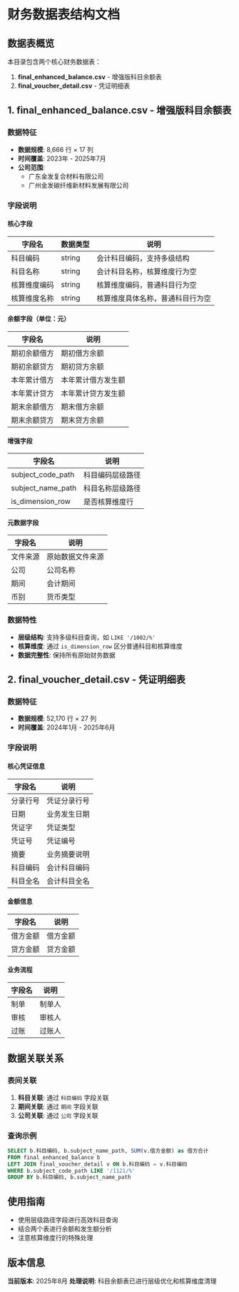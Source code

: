 # 财务数据表结构文档

## 数据表概览

本目录包含两个核心财务数据表：

1. **final_enhanced_balance.csv** - 增强版科目余额表
2. **final_voucher_detail.csv** - 凭证明细表

## 1. final_enhanced_balance.csv - 增强版科目余额表

### 数据特征
- **数据规模**: 8,666 行 × 17 列
- **时间覆盖**: 2023年 - 2025年7月
- **公司范围**: 
  - 广东金发复合材料有限公司
  - 广州金发碳纤维新材料发展有限公司

### 字段说明

#### 核心字段
| 字段名 | 数据类型 | 说明 |
|--------|----------|------|
| 科目编码 | string | 会计科目编码，支持多级结构 |
| 科目名称 | string | 会计科目名称，核算维度行为空 |
| 核算维度编码 | string | 核算维度编码，普通科目行为空 |
| 核算维度名称 | string | 核算维度具体名称，普通科目行为空 |

#### 余额字段（单位：元）
| 字段名 | 说明 |
|--------|------|
| 期初余额借方 | 期初借方余额 |
| 期初余额贷方 | 期初贷方余额 |
| 本年累计借方 | 本年累计借方发生额 |
| 本年累计贷方 | 本年累计贷方发生额 |
| 期末余额借方 | 期末借方余额 |
| 期末余额贷方 | 期末贷方余额 |

#### 增强字段
| 字段名 | 说明 |
|--------|------|
| subject_code_path | 科目编码层级路径 |
| subject_name_path | 科目名称层级路径 |
| is_dimension_row | 是否核算维度行 |

#### 元数据字段
| 字段名 | 说明 |
|--------|------|
| 文件来源 | 原始数据文件来源 |
| 公司 | 公司名称 |
| 期间 | 会计期间 |
| 币别 | 货币类型 |

### 数据特性
- **层级结构**: 支持多级科目查询，如 `LIKE '/1002/%'`
- **核算维度**: 通过 `is_dimension_row` 区分普通科目和核算维度
- **数据完整性**: 保持所有原始财务数据

## 2. final_voucher_detail.csv - 凭证明细表

### 数据特征
- **数据规模**: 52,170 行 × 27 列
- **时间覆盖**: 2024年1月 - 2025年6月

### 字段说明

#### 核心凭证信息
| 字段名 | 说明 |
|--------|------|
| 分录行号 | 凭证分录行号 |
| 日期 | 业务发生日期 |
| 凭证字 | 凭证类型 |
| 凭证号 | 凭证编号 |
| 摘要 | 业务摘要说明 |
| 科目编码 | 会计科目编码 |
| 科目全名 | 会计科目全名 |

#### 金额信息
| 字段名 | 说明 |
|--------|------|
| 借方金额 | 借方金额 |
| 贷方金额 | 贷方金额 |

#### 业务流程
| 字段名 | 说明 |
|--------|------|
| 制单 | 制单人 |
| 审核 | 审核人 |
| 过账 | 过账人 |

## 数据关联关系

### 表间关联
1. **科目关联**: 通过 `科目编码` 字段关联
2. **期间关联**: 通过 `期间` 字段关联
3. **公司关联**: 通过 `公司` 字段关联

### 查询示例
```sql
SELECT b.科目编码, b.subject_name_path, SUM(v.借方金额) as 借方合计
FROM final_enhanced_balance b
LEFT JOIN final_voucher_detail v ON b.科目编码 = v.科目编码
WHERE b.subject_code_path LIKE '/1121/%'
GROUP BY b.科目编码, b.subject_name_path
```

## 使用指南

- 使用层级路径字段进行高效科目查询
- 结合两个表进行余额和发生额分析
- 注意核算维度行的特殊处理

## 版本信息

**当前版本**: 2025年8月
**处理说明**: 科目余额表已进行层级优化和核算维度清理